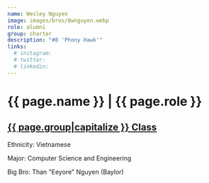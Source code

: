 ```yaml
---
name: Wesley Nguyen
image: images/bros/8wnguyen.webp
role: alumni
group: charter
description: "#8 'Phony Hawk'"
links:
  # instagram: 
  # twitter: 
  # linkedin: 
---
```


# {{ page.name }} | {{ page.role }} 
    
## [{{ page.group|capitalize }} Class](/ah/{{page.group}}s)
    
Ethnicity: Vietnamese

Major: Computer Science and Engineering

Big Bro: Than "Eeyore" Nguyen (Baylor)


